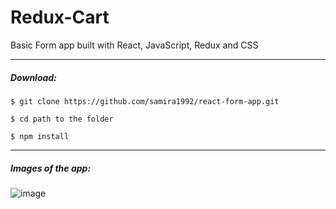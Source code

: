 # Redux-Cart


Basic Form app built with React, JavaScript, Redux and CSS

-----

##### Download:

`$ git clone https://github.com/samira1992/react-form-app.git`

`$ cd path to the folder`

`$ npm install `


_____


##### Images of the app:

![image](https://github.com/samira1992/Redux-Cart/assets/49342424/0ed9f067-cff4-41e8-ae0a-1953e4630927)
